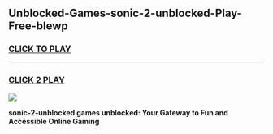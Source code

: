 
## Unblocked-Games-sonic-2-unblocked-Play-Free-blewp
<h3>
<a href="https://premium76.site?title=sonic-2-unblocked&ref=18A1">CLICK TO PLAY</a></h3>
<hr>

<h3>
<a href="https://premium76.site?title=sonic-2-unblocked&ref=18A1">CLICK 2 PLAY</a>
  
</h3>

<a href="https://premium76.site?title=sonic-2-unblocked&ref=18A1"><img src="https://clearcache.store/games.png"></a>


**sonic-2-unblocked games unblocked: Your Gateway to Fun and Accessible Online Gaming**
